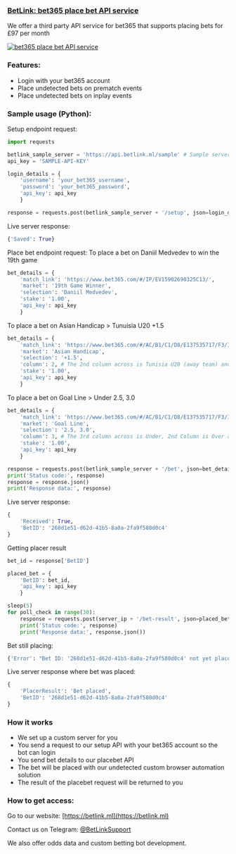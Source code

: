 ### [BetLink: bet365 place bet API service](https://betlink.ml)
We offer a third party API service for bet365 that supports placing bets for £97 per month

[![bet365 place bet API service](https://github.com/xjxckk/bet365-place-bet-api-service/blob/master/Placebet.gif)](https://betlink.ml)

### Features:
* Login with your bet365 account
* Place undetected bets on prematch events
* Place undetected bets on inplay events

### Sample usage (Python):
Setup endpoint request:
```python
import requests

betlink_sample_server = 'https://api.betlink.ml/sample' # Sample server to send test requests to
api_key = 'SAMPLE-API-KEY'

login_details = {
    'username': 'your_bet365_username',
    'password': 'your_bet365_password',
    'api_key': api_key
    }

response = requests.post(betlink_sample_server + '/setup', json=login_details)
```

Live server response:
```python
{'Saved': True}
```

Place bet endpoint request:
To place a bet on Daniil Medvedev to win the 19th game
```python
bet_details = {
    'match_link': 'https://www.bet365.com/#/IP/EV15902690325C13/',
    'market': '19th Game Winner',
    'selection': 'Daniil Medvedev',
    'stake': '1.00',
    'api_key': api_key
    }
```

To place a bet on Asian Handicap > Tunuisia U20 +1.5
```python
bet_details = {
    'match_link': 'https://www.bet365.com/#/AC/B1/C1/D8/E137535717/F3/I3/',
    'market': 'Asian Handicap',
    'selection': '+1.5',
    'column': 2, # The 2nd column across is Tunisia U20 (away team) and 1st Column is the home team (England U20)
    'stake': '1.00',
    'api_key': api_key
    }
```

To place a bet on Goal Line > Under 2.5, 3.0
```python
bet_details = {
    'match_link': 'https://www.bet365.com/#/AC/B1/C1/D8/E137535717/F3/I3/',
    'market': 'Goal Line',
    'selection': '2.5, 3.0',
    'column': 3, # The 3rd column across is Under, 2nd Column is Over and 1st Column is the row labels (e.g. 2.5, 3.0)
    'stake': '1.00',
    'api_key': api_key
    }
```

```python
response = requests.post(betlink_sample_server + '/bet', json=bet_details)
print('Status code:', response)
response = response.json()
print('Response data:', response)
```

Live server response:
```python
{
    'Received': True,
    'BetID': '268d1e51-d62d-41b5-8a0a-2fa9f580d0c4'
}
```

Getting placer result
```python
bet_id = response['BetID']

placed_bet = {
    'BetID': bet_id,
    'api_key': api_key
    }

sleep(5)
for poll_check in range(30):
    response = requests.post(server_ip + '/bet-result', json=placed_bet)
    print('Status code:', response)
    print('Response data:', response.json())
```

Bet still placing:
```python
{'Error': "Bet ID: '268d1e51-d62d-41b5-8a0a-2fa9f580d0c4' not yet placed"}
```

Live server response where bet was placed:
```python
{
    'PlacerResult': 'Bet placed',
    'BetID': '268d1e51-d62d-41b5-8a0a-2fa9f580d0c4'
}
```

### How it works
* We set up a custom server for you
* You send a request to our setup API with your bet365 account so the bot can login
* You send bet details to our placebet API
* The bet will be placed with our undetected custom browser automation solution
* The result of the placebet request will be returned to you

### How to get access:
Go to our website: [https://betlink.ml](https://betlink.ml)

Contact us on Telegram: [@BetLinkSupport](https://t.me/BetLinkSupport)

We also offer odds data and custom betting bot development.
